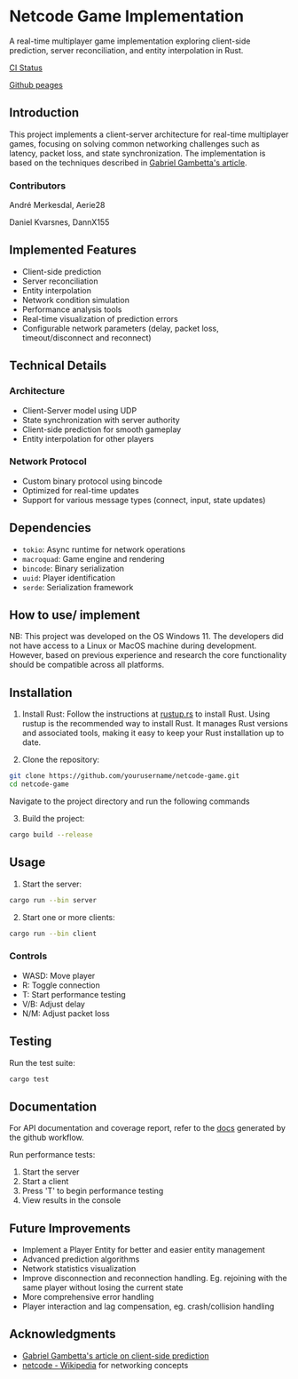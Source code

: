 # Netcode Game Implementation

A real-time multiplayer game implementation exploring client-side prediction, server reconciliation, and entity interpolation in Rust.

[CI Status](https://github.com/Aerie28/IDATT2104-netcode-game/actions)

[Github peages](https://aerie28.github.io/IDATT2104-netcode-game/)


## Introduction

This project implements a client-server architecture for real-time multiplayer games, focusing on solving common networking challenges such as latency, packet loss, and state synchronization. The implementation is based on the techniques described in [Gabriel Gambetta's article](https://www.gabrielgambetta.com/client-side-prediction-live-demo.html).

### Contributors
André Merkesdal, Aerie28

Daniel Kvarsnes, DannX155

## Implemented Features

- Client-side prediction
- Server reconciliation
- Entity interpolation
- Network condition simulation
- Performance analysis tools
- Real-time visualization of prediction errors
- Configurable network parameters (delay, packet loss, timeout/disconnect and reconnect)

## Technical Details

### Architecture
- Client-Server model using UDP
- State synchronization with server authority
- Client-side prediction for smooth gameplay
- Entity interpolation for other players

### Network Protocol
- Custom binary protocol using bincode
- Optimized for real-time updates
- Support for various message types (connect, input, state updates)

## Dependencies

- `tokio`: Async runtime for network operations
- `macroquad`: Game engine and rendering
- `bincode`: Binary serialization
- `uuid`: Player identification
- `serde`: Serialization framework

## How to use/ implement
NB: This project was developed on the OS Windows 11. The developers did not have access to a Linux or MacOS machine during development.
However, based on previous experience and research the core functionality should be compatible across all platforms.

## Installation

1. Install Rust:
   Follow the instructions at [rustup.rs](https://www.rust-lang.org/tools/install) to install Rust.
   Using rustup is the recommended way to install Rust. It manages Rust versions and associated tools, making it easy to keep your Rust installation up to date.
 

2. Clone the repository:
```bash
git clone https://github.com/yourusername/netcode-game.git
cd netcode-game
```
Navigate to the project directory and run the following commands

3. Build the project:
```bash
cargo build --release
```

## Usage

1. Start the server:
```bash
cargo run --bin server
```

2. Start one or more clients:
```bash
cargo run --bin client
```

### Controls
- WASD: Move player
- R: Toggle connection
- T: Start performance testing
- V/B: Adjust delay
- N/M: Adjust packet loss

## Testing

Run the test suite:
```bash
cargo test
```

## Documentation
For API documentation and coverage report, refer to the [docs](https://aerie28.github.io/IDATT2104-netcode-game/) generated by the github workflow.

Run performance tests:
1. Start the server
2. Start a client
3. Press 'T' to begin performance testing
4. View results in the console

## Future Improvements

- Implement a Player Entity for better and easier entity management
- Advanced prediction algorithms
- Network statistics visualization
- Improve disconnection and reconnection handling. Eg. rejoining  with the same player without losing the current state
- More comprehensive error handling
- Player interaction and lag compensation, eg. crash/collision handling



## Acknowledgments

- [Gabriel Gambetta's article on client-side prediction](https://www.gabrielgambetta.com/client-side-prediction-live-demo.html)
- [netcode - Wikipedia](https://en.wikipedia.org/wiki/Netcode) for networking concepts